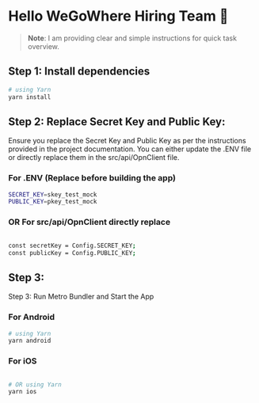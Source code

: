 # Hello WeGoWhere Hiring Team 👋

>**Note**: I am providing clear and simple instructions for quick task overview.

## Step 1: Install dependencies

```bash
# using Yarn
yarn install
```

## Step 2: Replace Secret Key and Public Key: 

Ensure you replace the Secret Key and Public Key as per the instructions provided in the project documentation. You can either update the .ENV file or directly replace them in the src/api/OpnClient file.

### For .ENV (Replace before building the app)

```bash
SECRET_KEY=skey_test_mock
PUBLIC_KEY=pkey_test_mock
```

### OR For src/api/OpnClient directly replace

```bash

const secretKey = Config.SECRET_KEY;
const publicKey = Config.PUBLIC_KEY;
```

## Step 3: 

Step 3: Run Metro Bundler and Start the App

### For Android

```bash
# using Yarn
yarn android
```

### For iOS

```bash

# OR using Yarn
yarn ios
```
